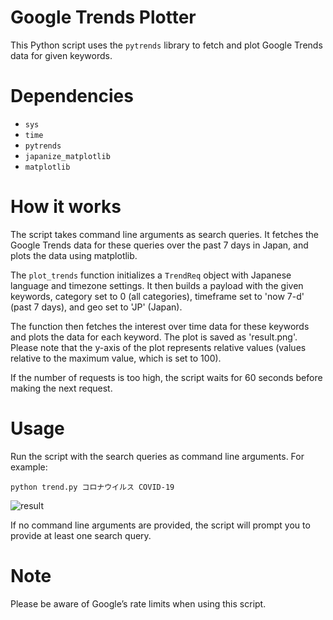 # Google Trends Plotter

This Python script uses the `pytrends` library to fetch and plot Google Trends data for given keywords.

# Dependencies

- `sys`
- `time`
- `pytrends`
- `japanize_matplotlib`
- `matplotlib`

# How it works

The script takes command line arguments as search queries. It fetches the Google Trends data for these queries over the past 7 days in Japan, and plots the data using matplotlib.

The `plot_trends` function initializes a `TrendReq` object with Japanese language and timezone settings. It then builds a payload with the given keywords, category set to 0 (all categories), timeframe set to 'now 7-d' (past 7 days), and geo set to 'JP' (Japan).

The function then fetches the interest over time data for these keywords and plots the data for each keyword. The plot is saved as 'result.png'. Please note that the y-axis of the plot represents relative values (values relative to the maximum value, which is set to 100).

If the number of requests is too high, the script waits for 60 seconds before making the next request.

# Usage

Run the script with the search queries as command line arguments. For example:
```
python trend.py コロナウイルス COVID-19
```
![result](https://github.com/ishishishi/trend/assets/153894879/5057a2ba-20b1-45b2-8390-04e7ff495209)

If no command line arguments are provided, the script will prompt you to provide at least one search query.

# Note
Please be aware of Google’s rate limits when using this script.


